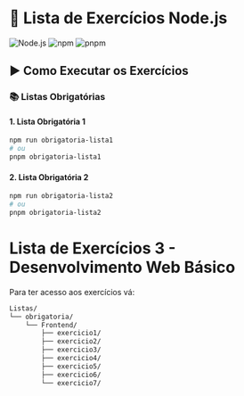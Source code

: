 # 📘 Lista de Exercícios Node.js

![Node.js](https://img.shields.io/badge/Node.js-18+-green)
![npm](https://img.shields.io/badge/npm-9+-orange)
![pnpm](https://img.shields.io/badge/pnpm-7+-blue)

## ▶️ Como Executar os Exercícios

### 📚 Listas Obrigatórias

#### 1. Lista Obrigatória 1
```bash
npm run obrigatoria-lista1
# ou
pnpm obrigatoria-lista1
```
#### 2. Lista Obrigatória 2
```bash
npm run obrigatoria-lista2
# ou
pnpm obrigatoria-lista2
```
# Lista de Exercícios 3 - Desenvolvimento Web Básico

Para ter acesso aos exercícios vá:

```bash
Listas/
└── obrigatoria/
    └── Frontend/
        ├── exercicio1/ 
        ├── exercicio2/ 
        ├── exercicio3/ 
        ├── exercicio4/ 
        ├── exercicio5/ 
        ├── exercicio6/ 
        └── exercicio7/ 
```
